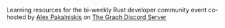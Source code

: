 Learning resources for the bi-weekly Rust developer community event co-hosted by [Alex Pakalniskis](https://www.youtube.com/@alexpakalniskis) on [The Graph Discord Server](https://discord.gg/graphprotocol)

